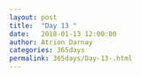 ```yaml
---
layout: post  
title:  "Day 13 "  
date:   2018-01-13 12:00:00  
author: Atrion Darnay  
categories: 365days
permalink: 365days/Day-13-.html  
---
```

